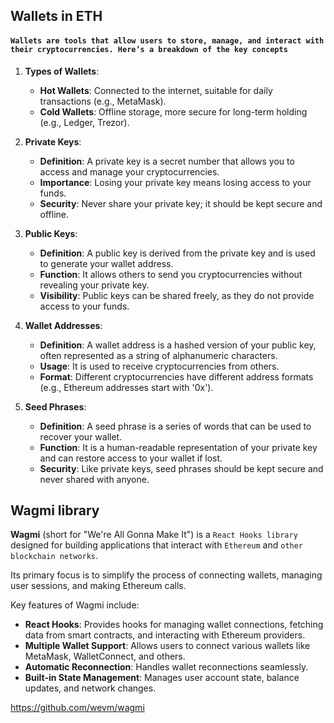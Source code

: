 ## Wallets in ETH

#### `Wallets are tools that allow users to store, manage, and interact with their cryptocurrencies. Here’s a breakdown of the key concepts`

1. **Types of Wallets**:

   - **Hot Wallets**: Connected to the internet, suitable for daily transactions (e.g., MetaMask).
   - **Cold Wallets**: Offline storage, more secure for long-term holding (e.g., Ledger, Trezor).

2. **Private Keys**:
   - **Definition**: A private key is a secret number that allows you to access and manage your cryptocurrencies.
   - **Importance**: Losing your private key means losing access to your funds.
   - **Security**: Never share your private key; it should be kept secure and offline.
3. **Public Keys**:
   - **Definition**: A public key is derived from the private key and is used to generate your wallet address.
   - **Function**: It allows others to send you cryptocurrencies without revealing your private key.
   - **Visibility**: Public keys can be shared freely, as they do not provide access to your funds.
4. **Wallet Addresses**:
   - **Definition**: A wallet address is a hashed version of your public key, often represented as a string of alphanumeric characters.
   - **Usage**: It is used to receive cryptocurrencies from others.
   - **Format**: Different cryptocurrencies have different address formats (e.g., Ethereum addresses start with '0x').
5. **Seed Phrases**:
   - **Definition**: A seed phrase is a series of words that can be used to recover your wallet.
   - **Function**: It is a human-readable representation of your private key and can restore access to your wallet if lost.
   - **Security**: Like private keys, seed phrases should be kept secure and never shared with anyone.

## Wagmi library

**Wagmi** (short for "We're All Gonna Make It") is a `React Hooks library` designed for building applications that interact with `Ethereum` and `other blockchain networks`.

Its primary focus is to simplify the process of connecting wallets, managing user sessions, and making Ethereum calls.

Key features of Wagmi include:

- **React Hooks**: Provides hooks for managing wallet connections, fetching data from smart contracts, and interacting with Ethereum providers.
- **Multiple Wallet Support**: Allows users to connect various wallets like MetaMask, WalletConnect, and others.
- **Automatic Reconnection**: Handles wallet reconnections seamlessly.
- **Built-in State Management**: Manages user account state, balance updates, and network changes.

https://github.com/wevm/wagmi
